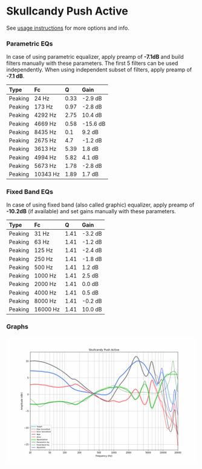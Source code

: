 # Skullcandy Push Active
See [usage instructions](https://github.com/jaakkopasanen/AutoEq#usage) for more options and info.

### Parametric EQs
In case of using parametric equalizer, apply preamp of **-7.1dB** and build filters manually
with these parameters. The first 5 filters can be used independently.
When using independent subset of filters, apply preamp of **-7.1 dB**.

| Type    | Fc       |    Q | Gain     |
|:--------|:---------|:-----|:---------|
| Peaking | 24 Hz    | 0.33 | -2.9 dB  |
| Peaking | 173 Hz   | 0.97 | -2.8 dB  |
| Peaking | 4292 Hz  | 2.75 | 10.4 dB  |
| Peaking | 4669 Hz  | 0.58 | -15.6 dB |
| Peaking | 8435 Hz  | 0.1  | 9.2 dB   |
| Peaking | 2675 Hz  | 4.7  | -1.2 dB  |
| Peaking | 3613 Hz  | 5.39 | 1.8 dB   |
| Peaking | 4994 Hz  | 5.82 | 4.1 dB   |
| Peaking | 5673 Hz  | 1.78 | -2.8 dB  |
| Peaking | 10343 Hz | 1.89 | 1.7 dB   |

### Fixed Band EQs
In case of using fixed band (also called graphic) equalizer, apply preamp of **-10.2dB**
(if available) and set gains manually with these parameters.

| Type    | Fc       |    Q | Gain    |
|:--------|:---------|:-----|:--------|
| Peaking | 31 Hz    | 1.41 | -3.2 dB |
| Peaking | 63 Hz    | 1.41 | -1.2 dB |
| Peaking | 125 Hz   | 1.41 | -2.4 dB |
| Peaking | 250 Hz   | 1.41 | -1.8 dB |
| Peaking | 500 Hz   | 1.41 | 1.2 dB  |
| Peaking | 1000 Hz  | 1.41 | 2.5 dB  |
| Peaking | 2000 Hz  | 1.41 | 0.0 dB  |
| Peaking | 4000 Hz  | 1.41 | 0.5 dB  |
| Peaking | 8000 Hz  | 1.41 | -0.2 dB |
| Peaking | 16000 Hz | 1.41 | 10.0 dB |

### Graphs
![](./Skullcandy%20Push%20Active.png)